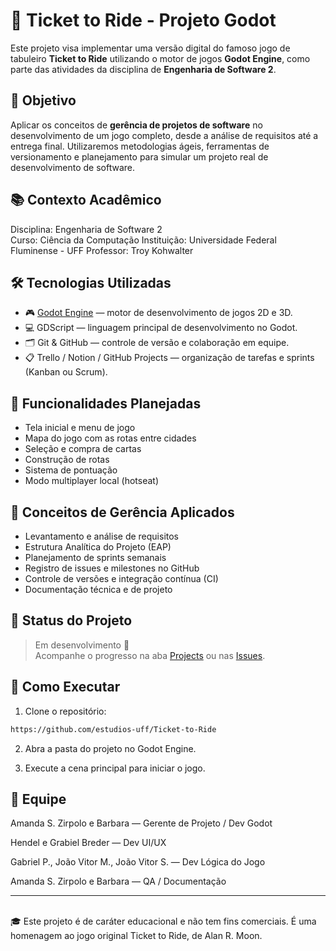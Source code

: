 # 🎫 Ticket to Ride - Projeto Godot

Este projeto visa implementar uma versão digital do famoso jogo de tabuleiro **Ticket to Ride** utilizando o motor de jogos **Godot Engine**, como parte das atividades da disciplina de **Engenharia de Software 2**.

## 🎯 Objetivo

Aplicar os conceitos de **gerência de projetos de software** no desenvolvimento de um jogo completo, desde a análise de requisitos até a entrega final. Utilizaremos metodologias ágeis, ferramentas de versionamento e planejamento para simular um projeto real de desenvolvimento de software.

## 📚 Contexto Acadêmico

Disciplina: Engenharia de Software 2  
Curso: Ciência da Computação
Instituição: Universidade Federal Fluminense - UFF 
Professor: Troy Kohwalter

## 🛠️ Tecnologias Utilizadas

- 🎮 [Godot Engine](https://godotengine.org/) — motor de desenvolvimento de jogos 2D e 3D.
- 💻 GDScript — linguagem principal de desenvolvimento no Godot.
- 🗂️ Git & GitHub — controle de versão e colaboração em equipe.
- 📋 Trello / Notion / GitHub Projects — organização de tarefas e sprints (Kanban ou Scrum).

## 📌 Funcionalidades Planejadas

- Tela inicial e menu de jogo
- Mapa do jogo com as rotas entre cidades
- Seleção e compra de cartas
- Construção de rotas
- Sistema de pontuação
- Modo multiplayer local (hotseat)

## 🧠 Conceitos de Gerência Aplicados

- Levantamento e análise de requisitos
- Estrutura Analítica do Projeto (EAP)
- Planejamento de sprints semanais
- Registro de issues e milestones no GitHub
- Controle de versões e integração contínua (CI)
- Documentação técnica e de projeto

## 🔄 Status do Projeto

> Em desenvolvimento 🚧  
Acompanhe o progresso na aba [Projects](https://github.com/SEU_USUARIO/SEU_REPOSITORIO/projects) ou nas [Issues](https://github.com/SEU_USUARIO/SEU_REPOSITORIO/issues).

## 🚀 Como Executar

1. Clone o repositório:
```bash
https://github.com/estudios-uff/Ticket-to-Ride
```

2. Abra a pasta do projeto no Godot Engine.

3. Execute a cena principal para iniciar o jogo.

## 👥 Equipe

Amanda S. Zirpolo e Barbara — Gerente de Projeto / Dev Godot

Hendel e Grabiel Breder  — Dev UI/UX

Gabriel P., João Vitor M., João Vitor S. — Dev Lógica do Jogo

Amanda S. Zirpolo e Barbara — QA / Documentação

<hr><br>
🎓 Este projeto é de caráter educacional e não tem fins comerciais. É uma homenagem ao jogo original Ticket to Ride, de Alan R. Moon.

